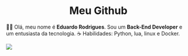 <h1 align="center">Meu Github</h1>

👋🏽 Olá, meu nome é **Eduardo Rodrigues**. Sou um **Back-End Developer** e um entusiasta da tecnologia.
☕ Habilidades: Python, lua, linux e Docker.

<img align="center" src="https://github-readme-stats.vercel.app/api?username=SirEduRs&theme=dark&show_icons=true&locale=pt-br&border_radius=15&hide_rank=true&disable_animations=true"/>
